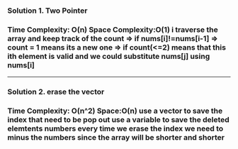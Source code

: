 <h3>Solution 1. Two Pointer<h3>
Time Complexity: O(n) Space Complexity:O(1)  
i traverse the array and keep track of the count   
=> if nums[i]!=nums[i-1] => count = 1 means its a new one  
=> if count(<=2) means that this ith element is valid and we could substitute nums[j] using nums[i]  
<hr>
<h3>Solution 2. erase the vector<h3>
Time Complexity: O(n^2) Space:O(n)
use a vector to save the index that need to be pop out
use a variable to save the deleted elemtents numbers
every time we erase the index we need to minus the numbers since the array will be shorter and shorter
  
                
                
            
